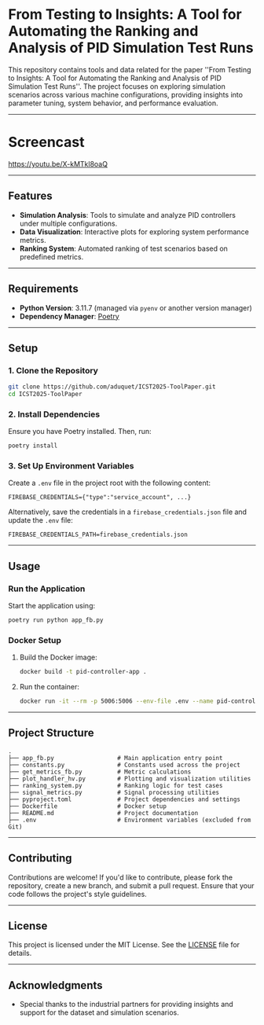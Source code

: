 # From Testing to Insights: A Tool for Automating the Ranking and Analysis of PID Simulation Test Runs

This repository contains tools and data related for the paper ''From Testing to Insights: A Tool for Automating the Ranking and Analysis of PID Simulation Test Runs''. The project focuses on exploring simulation scenarios across various machine configurations, providing insights into parameter tuning, system behavior, and performance evaluation.

---
# Screencast

https://youtu.be/X-kMTkl8oaQ
___

## Features

- **Simulation Analysis**: Tools to simulate and analyze PID controllers under multiple configurations.
- **Data Visualization**: Interactive plots for exploring system performance metrics.
- **Ranking System**: Automated ranking of test scenarios based on predefined metrics.

---

## Requirements

- **Python Version**: 3.11.7 (managed via `pyenv` or another version manager)
- **Dependency Manager**: [Poetry](https://python-poetry.org/)

---

## Setup

### 1. Clone the Repository
```bash
git clone https://github.com/aduquet/ICST2025-ToolPaper.git
cd ICST2025-ToolPaper
```

### 2. Install Dependencies
Ensure you have Poetry installed. Then, run:
```bash
poetry install
```

### 3. Set Up Environment Variables
Create a `.env` file in the project root with the following content:
```plaintext
FIREBASE_CREDENTIALS={"type":"service_account", ...}
```
Alternatively, save the credentials in a `firebase_credentials.json` file and update the `.env` file:
```plaintext
FIREBASE_CREDENTIALS_PATH=firebase_credentials.json
```

---

## Usage

### Run the Application
Start the application using:
```bash
poetry run python app_fb.py
```

### Docker Setup
1. Build the Docker image:
   ```bash
   docker build -t pid-controller-app .
   ```

2. Run the container:
   ```bash
   docker run -it --rm -p 5006:5006 --env-file .env --name pid-controller pid-controller-app
   ```

---

## Project Structure

```
.
├── app_fb.py                  # Main application entry point
├── constants.py               # Constants used across the project
├── get_metrics_fb.py          # Metric calculations
├── plot_handler_hv.py         # Plotting and visualization utilities
├── ranking_system.py          # Ranking logic for test cases
├── signal_metrics.py          # Signal processing utilities
├── pyproject.toml             # Project dependencies and settings
├── Dockerfile                 # Docker setup
├── README.md                  # Project documentation
├── .env                       # Environment variables (excluded from Git)
```

---

## Contributing

Contributions are welcome! If you'd like to contribute, please fork the repository, create a new branch, and submit a pull request. Ensure that your code follows the project's style guidelines.

---

## License

This project is licensed under the MIT License. See the [LICENSE](LICENSE) file for details.

---

## Acknowledgments

- Special thanks to the industrial partners for providing insights and support for the dataset and simulation scenarios.
```

